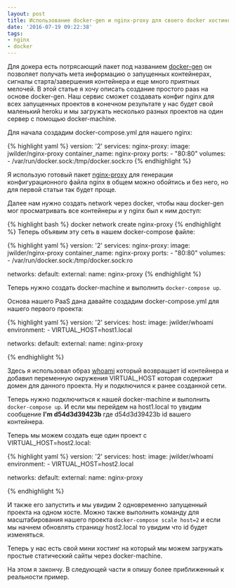 ```yaml
---
layout: post
title: Использование docker-gen и nginx-proxy для своего docker хостинга
date: '2016-07-19 09:22:38'
tags:
- nginx
- docker
---
```


Для докера есть потрясающий пакет под названием [docker-gen](https://github.com/jwilder/docker-gen) он позволяет получать мета информацию о запущенных контейнерах, сигналы старта/завершения контейнера и еще много приятных мелочей. В этой статье я хочу описать создание простого paas на основе docker-gen. Наш сервис сможет создавать конфиг nginx для всех запущенных проектов в конечном результате у нас будет свой маленький heroku и мы загружать несколько разных проектов на один сервер с помощью docker-machine.

<!--more-->

Для начала создадим docker-compose.yml для нашего nginx:

{% highlight yaml %}
version: '2'
services:
  nginx-proxy:
    image: jwilder/nginx-proxy
    container_name: nginx-proxy
    ports:
      - "80:80"
    volumes:
      - /var/run/docker.sock:/tmp/docker.sock:ro
{% endhighlight %}

Я использую готовый пакет [nginx-proxy](https://github.com/jwilder/nginx-proxy) для генерации конфигурационного файла nginx в общем можно обойтись и без него, но для первой статьи так будет проще.

Далее нам нужно создать network через docker, чтобы наш docker-gen мог просматривать все контейнеры и у nginx был к ним доступ:

{% highlight bash %}
docker network create nginx-proxy
{% endhighlight %}
Теперь объявим эту сеть в нашем docker-compose файле:

{% highlight yaml %}
version: '2'
services:
  nginx-proxy:
    image: jwilder/nginx-proxy
    container_name: nginx-proxy
    ports:
      - "80:80"
    volumes:
      - /var/run/docker.sock:/tmp/docker.sock:ro

networks:
  default:
    external:
      name: nginx-proxy
{% endhighlight %}

Теперь нужно создать docker-machine и выполнить `docker-compose up`.

Основа нашего PaaS дана давайте создадим docker-compose.yml для нашего первого проекта:

{% highlight yaml %}
version: '2'
services:
  host:
    image: jwilder/whoami
    environment:
      - VIRTUAL_HOST=host1.local

networks:
  default:
    external:
      name: nginx-proxy

{% endhighlight %}

Здесь я использовал образ [whoami](https://github.com/jwilder/whoami) который возвращает id контейнера и добавил переменную окружения VIRTUAL_HOST которая содержит домен для данного проекта. Ну и подключился к ранее созданной сети.

Теперь нужно подключиться к нашей docker-machine и выполнить `docker-compose up`. И если мы перейдем на host1.local то увидим сообщение **I'm d54d3d39423b** где d54d3d39423b id вашего контейнера.

Теперь мы можем создать еще один проект с VIRTUAL_HOST=host2.local:

{% highlight yaml %}
version: '2'
services:
  host:
    image: jwilder/whoami
    environment:
      - VIRTUAL_HOST=host2.local

networks:
  default:
    external:
      name: nginx-proxy

{% endhighlight %}

И также его запустить и мы увидим 2 одновременно запущенный проекта на одном хосте. Можно также выполнить команду для масштабирования нашего проекта `docker-compose scale host=2` и если мы начнем обновлять страницу host2.local то увидим что id будет изменяться.

Теперь у нас есть свой мини хостинг на который мы можем загружать простые статический сайты через docker-machine.

На этом я закончу. В следующей части я опишу более приближенный к реальности пример.
